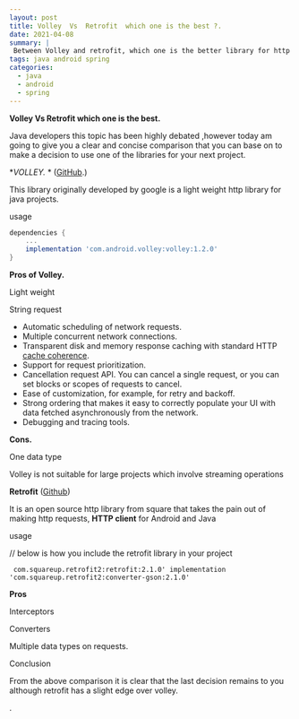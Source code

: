 ```yaml
---
layout: post
title: Volley  Vs  Retrofit  which one is the best ?.
date: 2021-04-08
summary: |
 Between Volley and retrofit, which one is the better library for http requests.
tags: java android spring
categories:
  - java
  - android
  - spring
---
```

**Volley  Vs  Retrofit  which one is the best.**

Java developers this topic has been highly debated ,however today am going to give you a clear and concise comparison that you can base on to make a decision to use one of the libraries for your next project.

**VOLLEY.* * ([GitHub](https://github.com/google/volley).)

This library originally developed by google is a light weight http library for java projects.

usage

```groovy
dependencies {
    ...
    implementation 'com.android.volley:volley:1.2.0'
}
```

**Pros  of  Volley.**

Light weight

String request

- Automatic scheduling of network requests.
- Multiple concurrent network connections.
- Transparent disk and memory response caching with standard HTTP [cache coherence](https://en.wikipedia.org/wiki/Cache_coherence).
- Support for request prioritization.
- Cancellation request API. You can cancel a single request, or you can set blocks or scopes of requests to cancel.
- Ease of customization, for example, for retry and backoff.
- Strong ordering that makes it easy to correctly populate your UI with data fetched asynchronously from the network.
- Debugging and tracing tools.

**Cons.**

One data type

Volley is not suitable for large projects which involve streaming operations

**Retrofit** ([Github](https://github.com/square/retrofit))

It is an open source http library from square that takes the pain out of making http requests, **HTTP client** for Android and Java

usage

// below is how you include the retrofit library in your project

``` com.squareup.retrofit2:retrofit:2.1.0' implementation 'com.squareup.retrofit2:converter-gson:2.1.0'```

**Pros**

Interceptors

Converters

Multiple data types on requests.

Conclusion

From the above comparison it is clear that the last decision remains to you although retrofit has a slight edge over volley.



.
